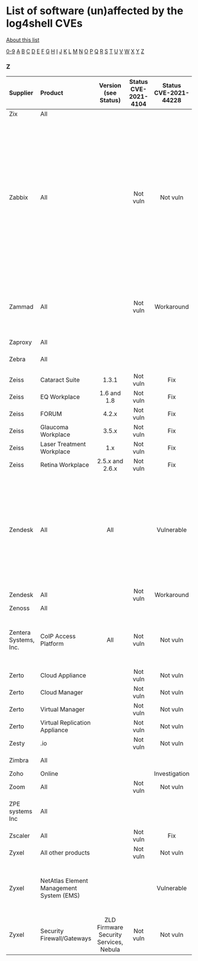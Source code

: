 # List of software (un)affected by the log4shell CVEs
[About this list](README.md)

[0-9](software_list_0-9.md) [A](software_list_a.md) [B](software_list_b.md) [C](software_list_c.md) [D](software_list_d.md) [E](software_list_e.md) [F](software_list_f.md) [G](software_list_g.md) [H](software_list_h.md) [I](software_list_i.md) [J](software_list_j.md) [K](software_list_k.md) [L](software_list_l.md) [M](software_list_m.md) [N](software_list_n.md) [O](software_list_o.md) [P](software_list_p.md) [Q](software_list_q.md) [R](software_list_r.md) [S](software_list_s.md) [T](software_list_t.md) [U](software_list_u.md) [V](software_list_v.md) [W](software_list_w.md) [X](software_list_x.md) [Y](software_list_y.md) [Z](software_list_z.md)

### Z

| Supplier | Product | Version (see Status) | Status CVE-2021-4104 | Status CVE-2021-44228 | Status CVE-2021-45046 | Status CVE-2021-45105 | Notes | Links |
|:---------|:--------|:--------------------:|:--------------------:|:---------------------:|:---------------------:|:---------------------:|:------|------:|
|Zix|All| | | | | | |[link](https://status.appriver.com/)|
|Zabbix|All| |Not vuln|Not vuln|Not vuln|Not vuln|Zabbix is aware of this vulnerability, has completed verification, and can conclude that the only product where we use Java is Zabbix Java Gateway, which does not utilize the log4j library, thereby is not impacted by this vulnerability.|[source](https://blog.zabbix.com/zabbix-not-affected-by-the-log4j-exploit/17873/)|
|Zammad|All| |Not vuln|Workaround| | |Most of Zammad instances make use of Elasticsearch which might be vulnerable.|[source](https://community.zammad.org/t/cve-2021-44228-elasticsearch-users-be-aware/8256)|
|Zaproxy|All| | | | | | |[Zaproxy](https://www.zaproxy.org/blog/2021-12-10-zap-and-log4shell/)|
|Zebra|All| | | | | | |[Zebra lifeguard Security](https://www.zebra.com/us/en/support-downloads/lifeguard-security/cve-2021-442280-dubbed-log4shell-or-logjam-vulnerability.html)|
|Zeiss|Cataract Suite|1.3.1|Not vuln|Fix| | |Patch is available|[source](https://www.zeiss.com/meditec/int/cybersecurity/apache-log4j/english.html)|
|Zeiss|EQ Workplace|1.6 and 1.8|Not vuln|Fix| | |Patch is available|[source](https://www.zeiss.com/meditec/int/cybersecurity/apache-log4j/english.html)|
|Zeiss|FORUM|4.2.x|Not vuln|Fix| | |Patch is available|[source](https://www.zeiss.com/meditec/int/cybersecurity/apache-log4j/english.html)|
|Zeiss|Glaucoma Workplace|3.5.x|Not vuln|Fix| | |Patch is available|[source](https://www.zeiss.com/meditec/int/cybersecurity/apache-log4j/english.html)|
|Zeiss|Laser Treatment Workplace|1.x|Not vuln|Fix| | |Patch is available|[source](https://www.zeiss.com/meditec/int/cybersecurity/apache-log4j/english.html)|
|Zeiss|Retina Workplace|2.5.x and 2.6.x|Not vuln|Fix| | |Patch is available|[source](https://www.zeiss.com/meditec/int/cybersecurity/apache-log4j/english.html)|
|Zendesk|All|All| |Vulnerable| | |Zendesk products are all cloud-based; thus there are no updates for the customers to install as the company is working on patching their infrastructure and systems.|[2021-12-13 Security Advisory - Apache Log4j (CVE-2021-44228)](https://support.zendesk.com/hc/en-us/articles/4413583476122)|
|Zendesk|All| |Not vuln|Workaround| | |SaaS - No user action|[source](https://support.zendesk.com/hc/en-us/articles/4413583476122-2021-12-13-Security-Advisory-Apache-Log4j-CVE-2021-44228-)|
|Zenoss|All| | | | | | |[Zenoss](https://support.zenoss.com/hc/en-us)|
|Zentera Systems, Inc.|CoIP Access Platform|All|Not vuln|Not vuln|Not vuln|Not vuln| |[[CVE-2021-44228] Log4Shell Vulnerability in Apache Log4j](https://support.zentera.net/hc/en-us/articles/4416227743511--CVE-2021-44228-Log4Shell-Vulnerability-in-Apache-Log4j)|
|Zerto|Cloud Appliance| |Not vuln|Not vuln|Not vuln|Not vuln| |[source](https://help.zerto.com/kb/000004822)|
|Zerto|Cloud Manager| |Not vuln|Not vuln|Not vuln|Not vuln| |[source](https://help.zerto.com/kb/000004822)|
|Zerto|Virtual Manager| |Not vuln|Not vuln|Not vuln|Not vuln| |[source](https://help.zerto.com/kb/000004822)|
|Zerto|Virtual Replication Appliance| |Not vuln|Not vuln|Not vuln|Not vuln| |[source](https://help.zerto.com/kb/000004822)|
|Zesty|.io| |Not vuln|Not vuln|Not vuln|Not vuln| |[source](https://www.zesty.io/mindshare/company-announcements/log4j-exploit/)|
|Zimbra|All| | | | | | |[BugZilla Zimbra](https://bugzilla.zimbra.com/show_bug.cgi?id=109428)|
|Zoho|Online| | |Investigation| | | |[source](https://help.zoho.com/portal/en/community/topic/update-on-the-recent-apache-log4j-vulnerability)|
|Zoom|All| |Not vuln|Not vuln|Not vuln|Not vuln| |[source](https://explore.zoom.us/en/trust/security/security-bulletin/security-bulletin-log4j)|
|ZPE systems Inc|All| | | | | | |[ZpeSystems CVE-2021-44228](https://support.zpesystems.com/portal/en/kb/articles/is-nodegrid-os-and-zpe-cloud-affected-by-cve-2021-44228-apache-log4j)|
|Zscaler|All| |Not vuln|Fix| | | |[source](https://trust.zscaler.com/posts/9581)|
|Zyxel|All other products| |Not vuln|Not vuln|Not vuln|Not vuln| |[source](https://community.zyxel.com/en/discussion/12229/zyxel-security-advisory-for-apache-log4j-rce-vulnerability)|
|Zyxel|NetAtlas Element Management System (EMS)| | |Vulnerable| | |Hotfix availability Dec. 20, 2021, Patch availability in end of Feb. 2022|[source](https://community.zyxel.com/en/discussion/12229/zyxel-security-advisory-for-apache-log4j-rce-vulnerability)|
|Zyxel|Security Firewall/Gateways|ZLD Firmware Security Services, Nebula|Not vuln|Not vuln|Not vuln|Not vuln| |[Zyxel Security Advisory](https://community.zyxel.com/en/discussion/12229/zyxel-security-advisory-for-apache-log4j-rce-vulnerability)|
